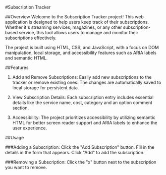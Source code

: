 #Subscription Tracker

##Overview
Welcome to the Subscription Tracker project! This web application is designed to help users keep track of their subscriptions. Whether it's streaming services, magazines, or any other subscription-based service, this tool allows users to manage and monitor their subscriptions effectively.

The project is built using HTML, CSS, and JavaScript, with a focus on DOM manipulation, local storage, and accessibility features such as ARIA labels and semantic HTML.

##Features

1. Add and Remove Subscriptions: Easily add new subscriptions to the tracker or remove existing ones. The changes are automatically saved to local storage for persistent data.

2. View Subscription Details: Each subscription entry includes essential details like the service name, cost, category and an option comment section.

3. Accessibility: The project prioritizes accessibility by utilizing semantic HTML for better screen reader support and ARIA labels to enhance the user experience.

##Usage

###Adding a Subscription:
Click the "Add Subscription" button.
Fill in the details in the form that appears.
Click "Add" to add the subscription.

###Removing a Subscription:
Click the "x" button next to the subscription you want to remove.
